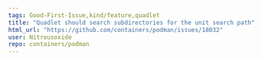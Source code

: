 ```yaml
---
tags: Good-First-Issue,kind/feature,quadlet
title: "Quadlet should search subdirectories for the unit search path"
html_url: "https://github.com/containers/podman/issues/18032"
user: Nitrousoxide
repo: containers/podman
---
```


